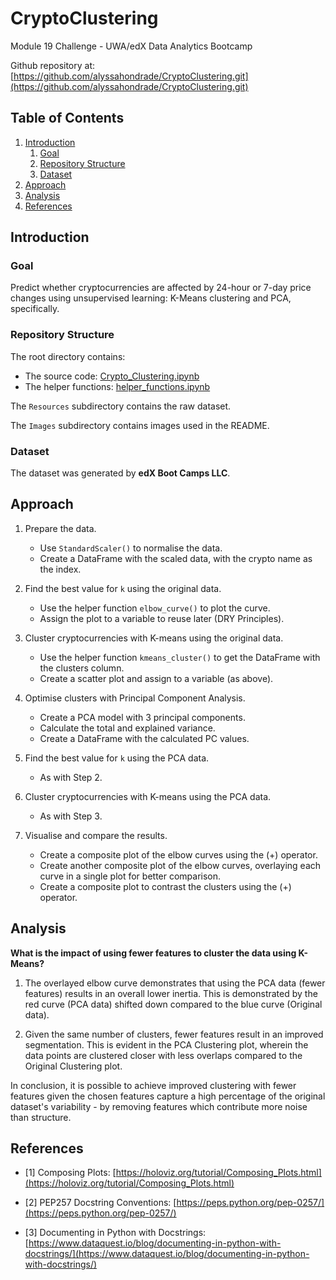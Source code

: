 # CryptoClustering
Module 19 Challenge - UWA/edX Data Analytics Bootcamp

Github repository at: [https://github.com/alyssahondrade/CryptoClustering.git](https://github.com/alyssahondrade/CryptoClustering.git)


## Table of Contents
1. [Introduction]()
    1. [Goal]()
    2. [Repository Structure]()
    3. [Dataset]()
2. [Approach]()
3. [Analysis]()
4. [References]()


## Introduction

### Goal
Predict whether cryptocurrencies are affected by 24-hour or 7-day price changes using unsupervised learning: K-Means clustering and PCA, specifically.

### Repository Structure
The root directory contains:
- The source code: [Crypto_Clustering.ipynb](https://github.com/alyssahondrade/CryptoClustering/blob/main/Crypto_Clustering.ipynb)
- The helper functions: [helper_functions.ipynb](https://github.com/alyssahondrade/CryptoClustering/blob/main/helper_functions.ipynb)

The `Resources` subdirectory contains the raw dataset.

The `Images` subdirectory contains images used in the README.

### Dataset
The dataset was generated by **edX Boot Camps LLC**.


## Approach
1. Prepare the data.
    - Use `StandardScaler()` to normalise the data.
    - Create a DataFrame with the scaled data, with the crypto name as the index.

2. Find the best value for `k` using the original data.
    - Use the helper function `elbow_curve()` to plot the curve.
    - Assign the plot to a variable to reuse later (DRY Principles).

3. Cluster cryptocurrencies with K-means using the original data.
    - Use the helper function `kmeans_cluster()` to get the DataFrame with the clusters column.
    - Create a scatter plot and assign to a variable (as above).

4. Optimise clusters with Principal Component Analysis.
    - Create a PCA model with 3 principal components.
    - Calculate the total and explained variance.
    - Create a DataFrame with the calculated PC values.

5. Find the best value for `k` using the PCA data.
    - As with Step 2.

6. Cluster cryptocurrencies with K-means using the PCA data.
    - As with Step 3.

7. Visualise and compare the results.
    - Create a composite plot of the elbow curves using the (+) operator.
    - Create another composite plot of the elbow curves, overlaying each curve in a single plot for better comparison.
    - Create a composite plot to contrast the clusters using the (+) operator.


## Analysis
__What is the impact of using fewer features to cluster the data using K-Means?__



1. The overlayed elbow curve demonstrates that using the PCA data (fewer features) results in an overall lower inertia. This is demonstrated by the red curve (PCA data) shifted down compared to the blue curve (Original data).


2. Given the same number of clusters, fewer features result in an improved segmentation. This is evident in the PCA Clustering plot, wherein the data points are clustered closer with less overlaps compared to the Original Clustering plot.


In conclusion, it is possible to achieve improved clustering with fewer features given the chosen features capture a high percentage of the original dataset's variability - by removing features which contribute more noise than structure.


## References
- [1] Composing Plots: [https://holoviz.org/tutorial/Composing_Plots.html](https://holoviz.org/tutorial/Composing_Plots.html)

- [2] PEP257 Docstring Conventions: [https://peps.python.org/pep-0257/](https://peps.python.org/pep-0257/)

- [3] Documenting in Python with Docstrings: [https://www.dataquest.io/blog/documenting-in-python-with-docstrings/](https://www.dataquest.io/blog/documenting-in-python-with-docstrings/)